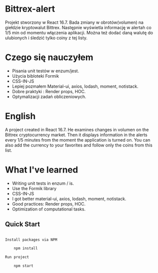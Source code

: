 # Bittrex-alert

Projekt stworzony w React 16.7.
Bada zmiany w obrotów(volumen) na giełdzie kryptowalut Bittrex.
Następnie wyświetla informację w alertah co 1/5 min od momentu włączenia aplikacji.
Można też dodać daną walutę do ulubionych i śledzić tylko coiny z tej listy.

# Czego się nauczyłem

- Pisania unit testów w enzum/jest.
- Użycia bibloteki Formik
- CSS-IN-JS
- Lepiej pozmałem Material-ui, axios, lodash, moment, notistack.
- Dobre praktyki : Render props, HOC.
- Optymalizacji zadań obliczeniowych.

# English

A project created in React 16.7.
He examines changes in volumen on the Bittrex cryptocurrency market.
Then it displays information in the alerts every 1/5 minutes from the moment the application is turned on.
You can also add the currency to your favorites and follow only the coins from this list.

# What I've learned

- Writing unit tests in enzum / is.
- Use the Formik library
- CSS-IN-JS
- I got better material-ui, axios, lodash, moment, notistack.
- Good practices: Render props, HOC.
- Optimization of computational tasks.

## Quick Start

```bash

Install packages via NPM

    npm install

Run project

    npm start

```
